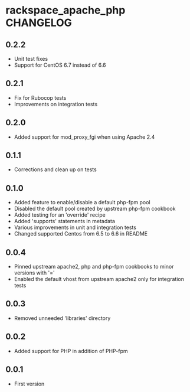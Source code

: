 rackspace_apache_php CHANGELOG
==================

0.2.2
-----
- Unit test fixes
- Support for CentOS 6.7 instead of 6.6

0.2.1
-----
- Fix for Rubocop tests
- Improvements on integration tests

0.2.0
-----
- Added support for mod_proxy_fgi when using Apache 2.4

0.1.1
-----
- Corrections and clean up on tests

0.1.0
-----
- Added feature to enable/disable a default php-fpm pool
- Disabled the default pool created by upstream php-fpm cookbook
- Added testing for an 'override' recipe
- Added 'supports' statements in metadata
- Various improvements in unit and integration tests
- Changed supported Centos from 6.5 to 6.6 in README

0.0.4
-----
- Pinned upstream apache2, php and php-fpm cookbooks to minor versions with '='
- Enabled the default vhost from upstream apache2 only for integration tests

0.0.3
-----
- Removed unneeded 'libraries' directory

0.0.2
-----
- Added support for PHP in addition of PHP-fpm

0.0.1
-----
- First version
